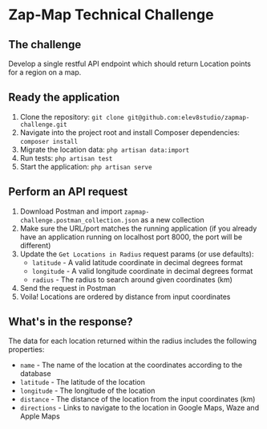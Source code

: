 # Zap-Map Technical Challenge

## The challenge

Develop a single restful API endpoint which should return Location points for a region on a map.

## Ready the application

1. Clone the repository: `git clone git@github.com:elev8studio/zapmap-challenge.git`
2. Navigate into the project root and install Composer dependencies: `composer install`
3. Migrate the location data: `php artisan data:import`
4. Run tests: `php artisan test`
5. Start the application: `php artisan serve`

## Perform an API request

1. Download Postman and import `zapmap-challenge.postman_collection.json` as a new collection
2. Make sure the URL/port matches the running application (if you already have an application running on localhost port 8000, the port will be different)
3. Update the `Get Locations in Radius` request params (or use defaults):
   * `latitude` - A valid latitude coordinate in decimal degrees format
   * `longitude` - A valid longitude coordinate in decimal degrees format
   * `radius` - The radius to search around given coordinates (km)
4. Send the request in Postman
5. Voila! Locations are ordered by distance from input coordinates

## What's in the response?

The data for each location returned within the radius includes the following properties:

* `name` - The name of the location at the coordinates according to the database
* `latitude` - The latitude of the location
* `longitude` - The longitude of the location
* `distance` - The distance of the location from the input coordinates (km)
* `directions` - Links to navigate to the location in Google Maps, Waze and Apple Maps
